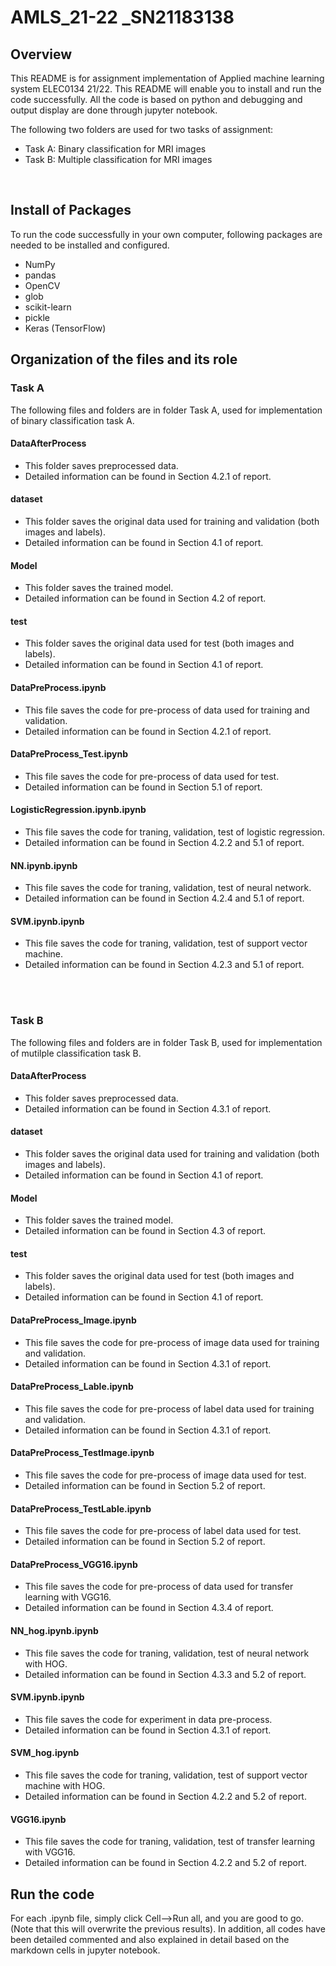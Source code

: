 # AMLS_21-22 _SN21183138

## Overview

This README is for assignment implementation of Applied machine learning system ELEC0134 21/22. This README will enable you to install and run the code successfully. All the code is based on python and debugging and output display are done through jupyter notebook.

The following two folders are used for two tasks of assignment:

* Task A: Binary classification for MRI images
* Task B: Multiple classification for MRI images

&nbsp;      


## Install of Packages

To run the code successfully in your own computer, following packages are needed to be installed and configured.

* NumPy
* pandas
* OpenCV
* glob
* scikit-learn
* pickle
* Keras (TensorFlow)


##  Organization of the files and its role



###  Task A
The following files and folders are in folder Task A, used for implementation of binary classification task A.


#### DataAfterProcess
* This folder saves preprocessed data. 
* Detailed information can be found in Section 4.2.1 of report.

#### dataset
* This folder saves the original data used for training and validation (both images and labels). 
* Detailed information can be found in Section 4.1 of report.

#### Model
* This folder saves the trained model. 
* Detailed information can be found in Section 4.2 of report.

#### test
* This folder saves the original data used for test (both images and labels).  
* Detailed information can be found in Section 4.1 of report.

####  DataPreProcess.ipynb
* This file saves the code for pre-process of data used for training and validation.  
* Detailed information can be found in Section 4.2.1 of report.

####  DataPreProcess_Test.ipynb
* This file saves the code for pre-process of data used for test.  
* Detailed information can be found in Section 5.1 of report.

####  LogisticRegression.ipynb.ipynb
* This file saves the code for traning, validation, test of logistic regression.  
* Detailed information can be found in Section 4.2.2 and 5.1 of report.

####  NN.ipynb.ipynb
* This file saves the code for traning, validation, test of neural network.  
* Detailed information can be found in Section 4.2.4 and 5.1 of report.

####  SVM.ipynb.ipynb
* This file saves the code for traning, validation, test of support vector machine.  
* Detailed information can be found in Section 4.2.3 and 5.1 of report.

&nbsp;    
&nbsp;    

###  Task B
The following files and folders are in folder Task B, used for implementation of mutilple classification task B.


#### DataAfterProcess
* This folder saves preprocessed data. 
* Detailed information can be found in Section 4.3.1 of report.

#### dataset
* This folder saves the original data used for training and validation (both images and labels). 
* Detailed information can be found in Section 4.1 of report.

#### Model
* This folder saves the trained model. 
* Detailed information can be found in Section 4.3 of report.

#### test
* This folder saves the original data used for test (both images and labels).  
* Detailed information can be found in Section 4.1 of report.

####  DataPreProcess_Image.ipynb
* This file saves the code for pre-process of image data used for training and validation.  
* Detailed information can be found in Section 4.3.1 of report.

####  DataPreProcess_Lable.ipynb
* This file saves the code for pre-process of label data used for training and validation.  
* Detailed information can be found in Section 4.3.1 of report.

####  DataPreProcess_TestImage.ipynb
* This file saves the code for pre-process of image data used for test.  
* Detailed information can be found in Section 5.2 of report.

####  DataPreProcess_TestLable.ipynb
* This file saves the code for pre-process of label data used for test.  
* Detailed information can be found in Section 5.2 of report.

####  DataPreProcess_VGG16.ipynb
* This file saves the code for pre-process of data used for transfer learning with VGG16.  
* Detailed information can be found in Section 4.3.4 of report.

####  NN_hog.ipynb.ipynb
* This file saves the code for traning, validation, test of neural network with HOG.  
* Detailed information can be found in Section 4.3.3 and 5.2 of report.

####  SVM.ipynb.ipynb
* This file saves the code for experiment in data pre-process.  
* Detailed information can be found in Section 4.3.1 of report.

####  SVM_hog.ipynb
* This file saves the code for traning, validation, test of support vector machine with HOG.  
* Detailed information can be found in Section 4.2.2 and 5.2 of report.

#### VGG16.ipynb
* This file saves the code for traning, validation, test of transfer learning with VGG16.  
* Detailed information can be found in Section 4.2.2 and 5.2 of report.




## Run the code

For each .ipynb file, simply click Cell-->Run all, and you are good to go. (Note that this will overwrite the previous results). 
In addition, all codes have been detailed commented and also explained in detail based on the markdown cells in jupyter notebook.